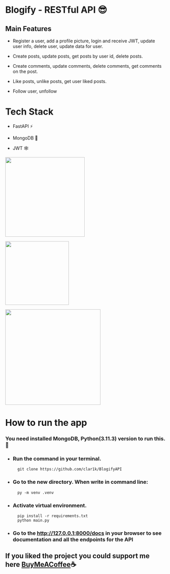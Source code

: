 # Blogify - RESTful API 😎
## Main Features
- Register a user, add a profile picture, login and receive JWT, update user info, delete user, update data for user.

- Create posts, update posts, get posts by user id, delete posts.

- Create comments, update comments, delete comments, get comments on the post.

- Like posts, unlike posts, get user liked posts.

- Follow user, unfollow
# Tech Stack
- FastAPI ⚡

- MongoDB 🍃

- JWT 🕸️

<img src="https://fastapi.tiangolo.com/img/logo-margin/logo-teal.png"  height="250"></img>

<img src="https://upload.wikimedia.org/wikipedia/commons/thumb/9/93/MongoDB_Logo.svg/2560px-MongoDB_Logo.svg.png" width="" height="200"></img>

<img src="https://w7.pngwing.com/pngs/413/267/png-transparent-jwt-io-json-web-token-hd-logo.png" width="" height="300"></img>

# How to run the app
### You need installed MongoDB, Python(3.11.3) version to run this. 🙌
- ### Run the command in your terminal.

        git clone https://github.com/clar1k/BlogifyAPI

- ### Go to the new directory. When write in command line:

        py -m venv .venv

- ### Activate virtual environment.

        pip install -r requirements.txt
        python main.py

- ### Go to the **http://127.0.0.1:8000/docs** in your browser to see documentation and all the endpoints for the API

## If you liked the project you could support me here <a href="https://www.buymeacoffee.com/clar1k">BuyMeACoffee</a>☕
